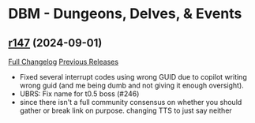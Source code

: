 # DBM - Dungeons, Delves, & Events

## [r147](https://github.com/DeadlyBossMods/DBM-Dungeons/tree/r147) (2024-09-01)
[Full Changelog](https://github.com/DeadlyBossMods/DBM-Dungeons/compare/r146...r147) [Previous Releases](https://github.com/DeadlyBossMods/DBM-Dungeons/releases)

- Fixed several interrupt codes using wrong GUID due to copilot writing wrong guid (and me being dumb and not giving it enough oversight).  
- UBRS: Fix name for t0.5 boss (#246)  
- since there isn't a full community consensus on whether you should gather or break link on purpose. changing TTS to just say neither  
